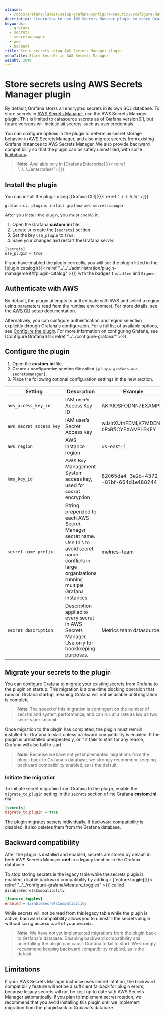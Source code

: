 ```yaml
---
aliases:
  - /docs/grafana/latest/setup-grafana/configure-security/configure-database-encryption/store-secrets-using-aws-secrets=manager-plugin/
description: 'Learn how to use AWS Secrets Manager plugin to store Grafana secrets.'
keywords:
  - grafana
  - secrets
  - secretsmanager
  - aws
  - backend
title: Store secrets using AWS Secrets Manager plugin
menuTitle: Store Secrets in AWS Secrets Manager
weight: 2000
---
```


# Store secrets using AWS Secrets Manager plugin

By default, Grafana stores all encrypted secrets in its own SQL database. To store secrets in [AWS Secrets Manager](https://aws.amazon.com/secrets-manager/), use the AWS Secrets Manager plugin. This is limited to datasource secrets as of Grafana version 9.1, but future versions will include all secrets, such as user credentials.

You can configure options in the plugin to determine secret storage behavior in AWS Secrets Manager, and also migrate secrets from existing Grafana instances to AWS Secrets Manager. We also provide backward compatibility so that the plugin can be safely uninstalled, with some [limitations](#limitations).

> **Note:** Available only in [Grafana Enterprise]({{< relref "../../../enterprise/" >}}).

## Install the plugin

You can install the plugin using [Grafana CLI]({{< relref "../../../cli/" >}}):

```sh
grafana-cli plugins install grafana-aws-secretsmanager
```

After you install the plugin, you must enable it.

1. Open the Grafana **custom.ini** file.
2. Locate or create the `[secrets]` section.
3. Set the key `use_plugin` to `true`.
4. Save your changes and restart the Grafana server.

```
[secrets]
use_plugin = true
```

If you have enabled the plugin correctly, you will see the plugin listed in the [plugin catalog]({{< relref "../../../administration/plugin-management/#plugin-catalog" >}}) with the badges `Installed` and `Signed`.

## Authenticate with AWS

By default, the plugin attempts to authenticate with AWS and select a region using parameters read from the runtime environment. For more details, see the [AWS CLI](https://aws.amazon.com/cli/) setup documentation.

Alternatively, you can configure authentication and region selection explicitly through Grafana's configuration. For a full list of available options, see [Configure the plugin](#configure-the-plugin). For more information on configuring Grafana, see [Configure Grafana]({{< relref "../../configure-grafana/" >}}).

## Configure the plugin

1. Open the **custom.ini** file.
2. Create a configuration section file called `[plugin.grafana-aws-secretsmanager]`.
3. Place the following optional configuration settings in the new section.

| Setting                 | Description                                                                                                                                                 | Example                                      | Default                         |
| ----------------------- | ----------------------------------------------------------------------------------------------------------------------------------------------------------- | -------------------------------------------- | ------------------------------- |
| `aws_access_key_id`     | IAM user’s Access Key ID                                                                                                                                    | AKIAIOSFODNN7EXAMPLE                         | _Read from runtime environment_ |
| `aws_secret_access_key` | IAM user’s Secret Access Key                                                                                                                                | wJalrXUtnFEMI/K7MDENG/<br>bPxRfiCYEXAMPLEKEY | _Read from runtime environment_ |
| `aws_region`            | AWS instance region                                                                                                                                         | us-east-1                                    | _Read from runtime environment_ |
| `kms_key_id`            | AWS Key Management System access key, used for secret encryption                                                                                            | 82065da4-3e2b-4372<br>-87bf-664d1e488244     | _none_                          |
| `secret_name_prefix`    | String prepended to each AWS Secret Manager secret name. Use this to avoid secret name conflicts in large organizations running multiple Grafana instances. | metrics-team                                 | _none_                          |
| `secret_description`    | Description applied to every secret in AWS Secrets Manager. Use only for bookkeeping purposes.                                                              | Metrics team datasource                      | _none_                          |

## Migrate your secrets to the plugin

You can configure Grafana to migrate your existing secrets from Grafana to the plugin on startup. This migration is a one-time blocking operation that runs on Grafana startup, meaning Grafana will not be usable until migration is complete.

> **Note:** The speed of this migration is contingent on the number of secrets and system performance, and can run at a rate as low as two secrets per second.

Once migration to the plugin has completed, the plugin must remain installed for Grafana to start unless backward compatibility is enabled. If the plugin is uninstalled unexpectedly, or if it fails to start for any reason, Grafana will also fail to start.

> **Note:** Because we have not yet implemented migrations from the plugin back to Grafana's database, we strongly recommend keeping backward compatibility enabled, as is the default.

### Initiate the migration

To initiate secret migration from Grafana to the plugin, enable the `migrate_to_plugin` setting in the `secrets` section of the Grafana **custom.ini** file:

```ini
[secrets]
migrate_to_plugin = true
```

The plugin migrates secrets individually. If backward compatibility is disabled, it also deletes them from the Grafana database.

## Backward compatibility

After the plugin is installed and enabled, secrets are stored by default in both AWS Secrets Manager **and** in a legacy location in the Grafana database.

To stop storing secrets in the legacy table while the secrets plugin is enabled, disable backward compatibility by adding a [feature toggle]({{< relref "../../configure-grafana/#feature_toggles" >}}) called `disableSecretsCompatibility`:

```ini
[feature_toggles]
enabled = disableSecretsCompatibility
```

While secrets will not be read from this legacy table while the plugin is active, backward compatibility allows you to uninstall the secrets plugin without losing access to all of your secrets.

> **Note:** We have not yet implemented migrations from the plugin back to Grafana's database. Disabling backward compatibility and uninstalling the plugin can cause Grafana to fail to start. We strongly recommend keeping backward compatibility enabled, as is the default.

## Limitations

If your AWS Secrets Manager instance uses secret rotation, the backward compatibility feature will not be a sufficient fallback for plugin errors, because legacy secrets will not be kept up to date with AWS Secrets Manager automatically. If you plan to implement secret rotation, we recommend that you avoid installing this plugin until we implement migration from the plugin back to Grafana's database.
